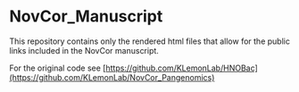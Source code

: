 # NovCor_Manuscript

This repository contains only the rendered html files that allow for the public links included in the NovCor manuscript.

For the original code see [https://github.com/KLemonLab/HNOBac](https://github.com/KLemonLab/NovCor_Pangenomics)
